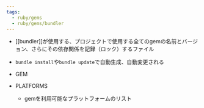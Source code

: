 ```yaml
---
tags:
  - ruby/gems
  - ruby/gems/bundler
---
```

- [[bundler]]が使用する、プロジェクトで使用する全てのgemの名前とバージョン、さらにその依存関係を記録（ロック）するファイル
- `bundle install`や`bundle update`で自動生成、自動変更される

- GEM
- PLATFORMS
	- gemを利用可能なプラットフォームのリスト